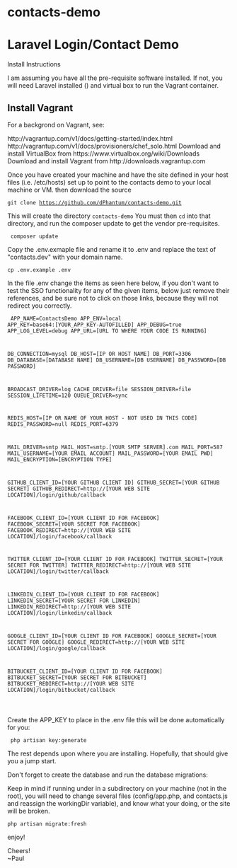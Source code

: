 # contacts-demo

<h1>Laravel Login/Contact Demo</h1>

Install Instructions
<p>
I am assuming you have all the pre-requisite software installed. If not, you will need Laravel installed () and virtual box to run the Vagrant container.
</p>

<h2>Install Vagrant</h2>
<p>
For a backgrond on Vagrant, see:
</p>

<p>
http://vagrantup.com/v1/docs/getting-started/index.html
http://vagrantup.com/v1/docs/provisioners/chef_solo.html
Download and install VirtualBox from https://www.virtualbox.org/wiki/Downloads Download and install Vagrant from http://downloads.vagrantup.com
</p>
<p>
Once you have created your machine and have the site defined in your host files (i.e. /etc/hosts) set up to point to the contacts demo to your local machine or VM. then download the source
</p>

<code>git clone https://github.com/dPhantum/contacts-demo.git</code>

<p>This will create the directory <code>contacts-demo</code> You must then <code>cd</code> into that directory, and
run the composer update to get the vendor pre-requisites.
</p>
<code> composer update </code>


<p>Copy the .env.exmaple file and rename it to .env and replace the text of "contacts.dev" with your domain name.</p>

<code>cp .env.example .env</code>

<p>
In the file .env change the items as seen here below, if you don't want to test the SSO functionality for any of the given items, below just remove their references, and be sure not to click on those links, because they will not redirect you correctly.
</p>  
  
<code><pre>
APP_NAME=ContactsDemo
APP_ENV=local
APP_KEY=base64:[YOUR_APP_KEY-AUTOFILLED]
APP_DEBUG=true
APP_LOG_LEVEL=debug
APP_URL=[URL TO WHERE YOUR CODE IS RUNNING]

DB_CONNECTION=mysql
DB_HOST=[IP OR HOST NAME]
DB_PORT=3306
DB_DATABASE=[DATABASE NAME]
DB_USERNAME=[DB USERNAME]
DB_PASSWORD=[DB PASSWORD]

BROADCAST_DRIVER=log
CACHE_DRIVER=file
SESSION_DRIVER=file
SESSION_LIFETIME=120
QUEUE_DRIVER=sync

REDIS_HOST=[IP OR NAME OF YOUR HOST - NOT USED IN THIS CODE]
REDIS_PASSWORD=null
REDIS_PORT=6379

MAIL_DRIVER=smtp
MAIL_HOST=smtp.[YOUR SMTP SERVER].com
MAIL_PORT=587
MAIL_USERNAME=[YOUR EMAIL ACCOUNT]
MAIL_PASSWORD=[YOUR EMAIL PWD]
MAIL_ENCRYPTION=[ENCRYPTION TYPE]

GITHUB_CLIENT_ID=[YOUR GITHUB CLIENT ID]
GITHUB_SECRET=[YOUR GITHUB SECRET]
GITHUB_REDIRECT=http://[YOUR WEB SITE LOCATION]/login/github/callback

FACEBOOK_CLIENT_ID=[YOUR CLIENT ID FOR FACEBOOK]
FACEBOOK_SECRET=[YOUR SECRET FOR FACEBOOK]
FACEBOOK_REDIRECT=http://[YOUR WEB SITE LOCATION]/login/facebook/callback

TWITTER_CLIENT_ID=[YOUR CLIENT ID FOR FACEBOOK]
TWITTER_SECRET=[YOUR SECRET FOR TWITTER]
TWITTER_REDIRECT=http://[YOUR WEB SITE LOCATION]/login/twitter/callback

LINKEDIN_CLIENT_ID=[YOUR CLIENT ID FOR FACEBOOK]
LINKEDIN_SECRET=[YOUR SECRET FOR LINKEDIN]
LINKEDIN_REDIRECT=http://[YOUR WEB SITE LOCATION]/login/linkedin/callback

GOOGLE_CLIENT_ID=[YOUR CLIENT ID FOR FACEBOOK]
GOOGLE_SECRET=[YOUR SECRET FOR GOOGLE]
GOOGLE_REDIRECT=http://[YOUR WEB SITE LOCATION]/login/google/callback

BITBUCKET_CLIENT_ID=[YOUR CLIENT ID FOR FACEBOOK]
BITBUCKET_SECRET=[YOUR SECRET FOR BITBUCKET]
BITBUCKET_REDIRECT=http://[YOUR WEB SITE LOCATION]/login/bitbucket/callback

</pre></code>


<p>
  Create the APP_KEY to place in the .env file this will be done automatically for you:
</p>

  <code> php artisan key:generate </code>


<p>
  The rest depends upon where you are installing. Hopefully, that should give you a jump start.
</p>

<p> Don't forget to create the database and run the database migrations:</p>

<p> Keep in mind if running under in a subdirectory on your machine (not in the root), you will need to change several files (config/app.php, and contacts.js and reassign the workingDir variable), and know what your doing, or the site will be broken.

<code>php artisan migrate:fresh</code>

<p> enjoy!</p>
<p>Cheers!<br>~Paul</p>
